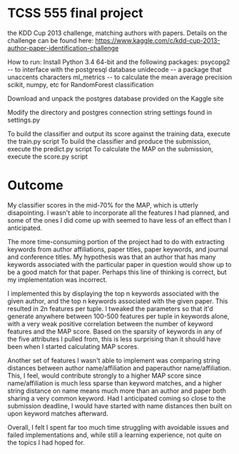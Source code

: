 TCSS 555 final project
===========

the KDD Cup 2013 challenge, matching authors with papers.  Details on the challenge can be found
here: https://www.kaggle.com/c/kdd-cup-2013-author-paper-identification-challenge

How to run:
Install Python 3.4 64-bit and the following packages:
    psycopg2 -- to interface with the postgresql database
    unidecode -- a package that unaccents characters
    ml_metrics -- to calculate the mean average precision
    scikit, numpy, etc for RandomForest classification

Download and unpack the postgres database provided on the Kaggle site

Modify the directory and postgres connection string settings found in settings.py

To build the classifier and output its score against the training data, execute the train.py script
To build the classifier and produce the submission, execute the predict.py script
To calculate the MAP on the submission, execute the score.py script

Outcome
===========
My classifier scores in the mid-70% for the MAP, which is utterly disapointing.  I wasn't able to incorporate all the
features I had planned, and some of the ones I did come up with seemed to have less of an effect than I anticipated.

The more time-consuming portion of the project had to do with extracting keywords from author affiliations, paper 
titles, paper keywords, and journal and conference titles.  My hypothesis was that an author that has many keywords 
associated with the particular paper in question would show up to be a good match for that paper.  Perhaps this 
line of thinking is correct, but my implementation was incorrect.

I implemented this by displaying the top n keywords associated with the given author, and the top n keywords associated 
with the given paper.  This resulted in 2n features per tuple.  I tweaked the parameters so that it'd generate anywhere 
between 100-500 features per tuple in keywords alone, with a very weak positive correlation between the number of 
keyword features and the MAP score.  Based on the sparsity of keywords in any of the five attributes I pulled from, this
 is less surprising than it should have been when I started calculating MAP scores.

Another set of features I wasn't able to implement was comparing string distances between author name/affiliation and 
paperauthor name/affiliation.  This, I feel, would contribute strongly to a higher MAP score since name/affiliation is 
much less sparse than keyword matches, and a higher string distance on name means much more than an author and paper 
both sharing a very common keyword.  Had I anticipated coming so close to the submission deadline, I would have started 
with name distances then built on upon keyword matches afterward.
 
 Overall, I felt I spent far too much time struggling with avoidable issues and failed implementations and, while still 
 a learning experience, not quite on the topics I had hoped for.